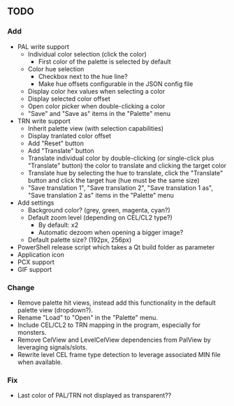 ## TODO

### Add
- PAL write support
    - Individual color selection (click the color)
        - First color of the palette is selected by default
    - Color hue selection
        - Checkbox next to the hue line?
        - Make hue offsets configurable in the JSON config file
    - Display color hex values when selecting a color
    - Display selected color offset
    - Open color picker when double-clicking a color
    - "Save" and "Save as" items in the "Palette" menu
- TRN write support
    - Inherit palette view (with selection capabilities)
    - Display tranlated color offset
    - Add "Reset" button
    - Add "Translate" button
    - Translate individual color by double-clicking (or single-click plus "Translate" button) the color to translate and clicking the target color
    - Translate hue by selecting the hue to translate, click the "Translate" button and click the target hue (hue must be the same size)
    - "Save translation 1", "Save translation 2", "Save translation 1 as", "Save translation 2 as" items in the "Palette" menu
- Add settings
    - Background color? (grey, green, magenta, cyan?)
    - Default zoom level (depending on CEL/CL2 type?)
        - By default: x2
        - Automatic dezoom when opening a bigger image?
    - Default palette size? (192px, 256px)
- PowerShell release script which takes a Qt build folder as parameter
- Application icon
- PCX support
- GIF support

### Change
- Remove palette hit views, instead add this functionality in the default palette view (dropdown?).
- Rename "Load" to "Open" in the "Palette" menu.
- Include CEL/CL2 to TRN mapping in the program, especially for monsters.
- Remove CelView and LevelCelView dependencies from PalView by leveraging signals/slots.
- Rewrite level CEL frame type detection to leverage associated MIN file when available.

### Fix
- Last color of PAL/TRN not displayed as transparent??
